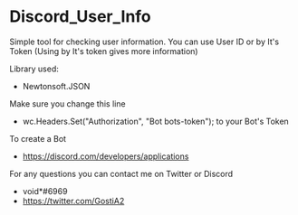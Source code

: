 # Discord_User_Info

Simple tool for checking user information.
You can use User ID or by It's Token (Using by It's token gives more information)

Library used:
- Newtonsoft.JSON

Make sure you change this line
- wc.Headers.Set("Authorization", "Bot bots-token");
to your Bot's Token

To create a Bot
- https://discord.com/developers/applications

For any questions you can contact me on Twitter or Discord
- void*#6969
- https://twitter.com/GostiA2
